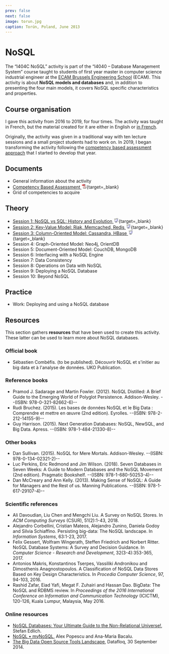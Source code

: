 ```yaml
---
prev: false
next: false
image: torun.jpg
caption: Torún, Poland, June 2013
---
```


# NoSQL

The “I404C NoSQL” activity is part of the “I4040 – Database Management System” course taught to students of first year master in computer science industrial engineer at the [ECAM Brussels Engineering School](https://www.ecam.be) (ECAM). This activity is about **NoSQL models and databases** and, in addition to presenting the four main models, it covers NoSQL specific characteristics and properties.

## Course organisation

I gave this activity from 2016 to 2019, for four times. The activity was taught in French, but the material created for it are either in English or [in French](/fr/teaching/ecam/nosql/).

Originally, the activity was given in a traditional way with ten lecture sessions and a small project students had to work on. In 2019, I began transforming the activity following the [competency based assessment approach](/teaching/projects/tlca/) that I started to develop that year.

## Documents

- General information about the activity
- [Competency Based Assessment ![PDF](/images/pdf.png)](/files/ecam/general/ECAM-Competency-Based-Assessment-Slides.pdf){target=_blank}
- Grid of competencies to acquire

## Theory

- [Session 1: NoSQL vs SQL: History and Evolution ![Slides](/images/slides.png)](/files/ecam/nosql/ECAM-NoSQL4MIN-Session1-Slides.pdf){target=_blank}
- [Session 2: Key-Value Model: Riak, Memcached, Redis ![Slides](/images/slides.png)](/files/ecam/nosql/ECAM-NoSQL4MIN-Session2-Slides.pdf){target=_blank}
- [Session 3: Column-Oriented Model: Cassandra, HBase ![Slides](/images/slides.png)](/files/ecam/nosql/ECAM-NoSQL4MIN-Session3-Slides.pdf){target=_blank}
- Session 4: Graph-Oriented Model: Neo4j, OrientDB
- Session 5: Document-Oriented Model: CouchDB, MongoDB
- Session 6: Interfacing with a NoSQL Engine
- Session 7: Data Consistency
- Session 8: Operations on Data with NoSQL
- Session 9: Deploying a NoSQL Database
- Session 10: Beyond NoSQL

## Practice

- Work: Deploying and using a NoSQL database

## Resources

This section gathers **resources** that have been used to create this activity. These latter can be used to learn more about NoSQL databases.

### Official book

- Sébastien Combéfis. (to be published). Découvrir NoSQL et s'initier au big data et à l'analyse de données. UKO Publication.

### Reference books

- Pramod J. Sadarage and Martin Fowler. (2012). NoSQL Distilled: A Brief Guide to the Emerging World of Polyglot Persistence. Addison-Wesley. --(ISBN: 978-0-321-82662-6)--
- Rudi Bruchez. (2015). Les bases de données NoSQL et le Big Data : Comprendre et mettre en œuvre (2nd edition). Eyrolles. --(ISBN: 978-2-212-14155-9)--
- Guy Harrison. (2015). Next Generation Databases: NoSQL, NewSQL, and Big Data. Apress. --(ISBN: 978-1-484-21330-8)--

### Other books

- Dan Sullivan. (2015). NoSQL for Mere Mortals. Addison-Wesley. --(ISBN: 978-0-134-02321-2)--
- Luc Perkins, Eric Redmond and Jim Wilson. (2018). Seven Databases in Seven Weeks: A Guide to Modern Databases and the NoSQL Movement (2nd edition). Pragmatic Bookshelf. --(ISBN: 978-1-680-50253-4)--
- Dan McCreary and Ann Kelly. (2013). Making Sense of NoSQL: A Guide for Managers and the Rest of us. Manning Publications. --(ISBN: 978-1-617-29107-4)--

### Scientific references

- Ali Davoudian, Liu Chen and Mengchi Liu. A Survey on NoSQL Stores. In _ACM Computing Surveys_ (CSUR), 51(2):1-43, 2018.
- Alejandro Corbellini, Cristian Mateos, Alejandro Zunino, Daniela  Godoy and Silvia Schiaffino. Persisting big-data: The NoSQL landscape. In _Information Systems_, 63:1-23, 2017.
- Felix Gessert, Wolfram Wingerath, Steffen Friedrich and Norbert Ritter. NoSQL Database Systems: A Survey and Decision Guidance. In _Computer Science - Research and Development_, 32(3-4):353-365, 2017.
- Antonios Makris, Konstantinos Tserpes, Vassiliki Andronikou and Dimosthenis Anagnostopoulos. A Classification of NoSQL Data Stores Based on Key Design Characteristics. In _Procedia Computer Science_, 97, 94-103, 2016.
- Rashid Zafar, Eiad Yafi, Megat F. Zuhairi and Hassan Dao. BigData: The NoSQL and RDBMS review. In _Proceedings of the 2016 International Conference on Information and Communication Technology_ (ICICTM), 120-126, Kuala Lumpur, Malaysia, May 2016.

### Online resources

- [NoSQL Databases: Your Ultimate Guide to the Non-Relational Universe!](http://nosql-database.org), Stefan Edlich.
- [NoSQL • myNoSQL](http://nosql.mypopescu.com/kb/nosql), Alex Popescu and Ana-Maria Bacalu.
- [The Big Data Open Source Tools Landscape](https://datafloq.com/big-data-open-source-tools/os-home/), Datafloq, 30 September 2014.
